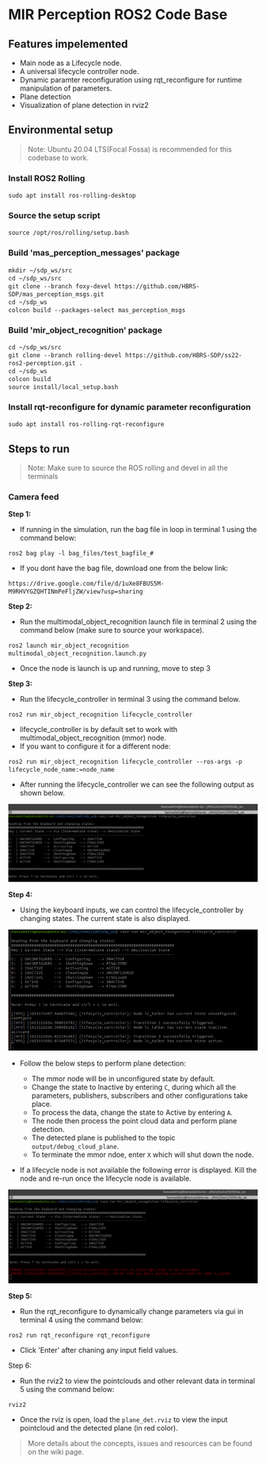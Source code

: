 # MIR Perception ROS2 Code Base

## Features impelemented

* Main node as a Lifecycle node.
* A universal lifecycle controller node.
* Dynamic paramter reconfiguration using rqt_reconfigure for runtime manipulation of parameters.
* Plane detection
* Visualization of plane detection in rviz2

## Environmental setup

> Note: Ubuntu 20.04 LTS(Focal Fossa) is recommended for this codebase to work.

### Install ROS2 Rolling
```
sudo apt install ros-rolling-desktop
```

### Source the setup script
```
source /opt/ros/rolling/setup.bash
```
### Build 'mas_perception_messages' package
```
mkdir ~/sdp_ws/src
cd ~/sdp_ws/src
git clone --branch foxy-devel https://github.com/HBRS-SDP/mas_perception_msgs.git
cd ~/sdp_ws
colcon build --packages-select mas_perception_msgs
```

### Build 'mir_object_recognition' package

```
cd ~/sdp_ws/src
git clone --branch rolling-devel https://github.com/HBRS-SDP/ss22-ros2-perception.git .
cd ~/sdp_ws
colcon build 
source install/local_setup.bash
```

### Install rqt-reconfigure for dynamic parameter reconfiguration
```
sudo apt install ros-rolling-rqt-reconfigure
```

## Steps to run

> Note: Make sure to source the ROS rolling and devel in all the terminals

### **Camera feed**

**Step 1:**

* If running in the simulation, run the bag file in loop in terminal 1 using the command below:
```
ros2 bag play -l bag_files/test_bagfile_#
```
* If you dont have the bag file, download one from the below link:
```
https://drive.google.com/file/d/1uXe8FBUS5M-M9RHVYGZQHTINmPeFljZW/view?usp=sharing
```

**Step 2:**

* Run the multimodal_object_recognition launch file in terminal 2 using the command below (make sure to source your workspace).
```
ros2 launch mir_object_recognition multimodal_object_recognition.launch.py 
```
* Once the node is launch is up and running, move to step 3

**Step 3:**

* Run the lifecycle_controller in terminal 3 using the command below.

```
ros2 run mir_object_recognition lifecycle_controller 
```
* lifecycle_controller is by default set to work with multimodal_object_recognition (mmor) node.
* If you want to configure it for a different node:
```
ros2 run mir_object_recognition lifecycle_controller --ros-args -p lifecycle_node_name:=node_name
```
* After running the lifecycle_controller we can see the following output as shown below.

<img src="https://github.com/HBRS-SDP/ss22-ros2-perception/blob/rolling-devel/images/lc_cntrl_out.png" >

**Step 4:**

* Using the keyboard inputs, we can control the lifecycle_controller by changing states. The current state is also displayed.

<img src="https://github.com/HBRS-SDP/ss22-ros2-perception/blob/rolling-devel/images/lc_cntrl_state_chng.png" >

* Follow the below steps to perform plane detection:    
    * The mmor node will be in unconfigured state by default.
    * Change the state to Inactive by entering `C`, during which all the parameters, publishers, subscribers and other configurations take place.
    * To process the data, change the state to Active by entering `A`.
    * The node then process the point cloud data and perform plane detection.
    * The detected plane is published to the topic `output/debug_cloud_plane`.
    * To terminate the mmor ndoe, enter `X` which will shut down the node.

* If a lifecycle node is not available the following error is displayed. Kill the node and re-run once the lifecycle node is available.

<img src="https://github.com/HBRS-SDP/ss22-ros2-perception/blob/rolling-devel/images/lc_cntrl_out_error.png" >


**Step 5:**

* Run the rqt_reconfigure to dynamically change parameters via gui in terminal 4 using the command below:
```
ros2 run rqt_reconfigure rqt_reconfigure
```
* Click 'Enter' after chaning any input field values.


Step 6:

* Run the rviz2 to view the pointclouds and other relevant data in terminal 5 using the command below:
```
rviz2
```
* Once the rviz is open, load the `plane_det.rviz` to view the input pointcloud and the detected plane (in red color).


> More details about the concepts, issues and resources can be found on the wiki page.
